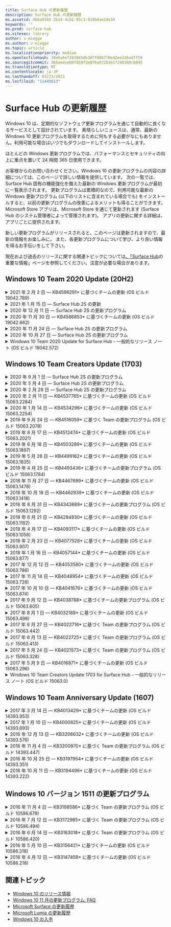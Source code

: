 ```yaml
---
title: Surface Hub の更新履歴
description: Surface Hub の更新履歴
ms.assetid: d66a9392-2b14-4cb2-95c3-92db0ae2de34
keywords: ''
ms.prod: surface-hub
ms.sitesec: library
author: v-miegge
ms.author: v-miegge
ms.topic: article
ms.localizationpriority: medium
ms.openlocfilehash: 34e6a6ef2b7845db387f8867f0e42ee336adff59
ms.sourcegitcommit: 366eedceb9f859f5e87ba032b161f248360cb895
ms.translationtype: MT
ms.contentlocale: ja-JP
ms.lasthandoff: 03/23/2021
ms.locfileid: "11445613"
---
```

# <a name="surface-hub-update-history"></a>Surface Hub の更新履歴

Windows 10 は、定期的なソフトウェア更新プログラムを通じて自動的に良くなるサービスとして設計されています。 素晴らしいニュースは、通常、最新の Windows 10 更新プログラムを取得するために何もする必要がなにもありません。利用可能な場合はいつでもダウンロードしてインストールします。

ほとんどの Windows 更新プログラムでは、パフォーマンスとセキュリティの向上に重点を置いて 24 時間 365 日使用できます。

お客様からのお問い合わせください。Windows 10 の更新プログラムの内容の詳細については、このページで詳しい情報を提供しています。 次の一覧では、Surface Hub 固有の機能強化を備えた最新の Windows 更新プログラムが最初に一覧表示されます。 更新プログラムは累積的なので、利用可能な最新の Windows 更新プログラム (以下のリストに含まれている場合でも) をインストールすると、以前の更新プログラムの改善によるメリットも得ることができます。 Microsoft Store アプリは、Microsoft Store を通じて更新されます (Surface Hub のシステム管理者によって管理されます)。 アプリの更新に関する詳細は、アプリごとに提供されます。

新しい更新プログラムがリリースされると、このページは更新されますので、最新の情報をお楽しみに。 また、各更新プログラムについて学び、より良い情報を得るお手伝いをして下さい。

現在および過去のリリースに関する関連トピックについては[、「Surface Hub](https://support.microsoft.com/products/surface-devices/surface-hub)の重要な情報」ページを参照してください。注意が必要な場合があります。

## <a name="windows-10-team-2020-update-20h2"></a>Windows 10 Team 2020 Update (20H2)

<details>
<summary>2021 年 2 月 2 日 — KB4598291* に基づくチームの更新 (OS ビルド 19042.789)</summary>

Surface Hub に対するこの更新プログラムには、品質の向上とセキュリティ修正が含まれています。 [Windows 10](https://support.microsoft.com/help/4581839/windows-10-update-history)Update History で既に説明されていない Surface Hub の主な更新プログラムには、次のものが含まれます。

* デバイス アカウントの UPN が SMTP と等しくない場合に Exchange との予定表の同期が機能する修正。
* 管理者が Exchange との予定表の同期中にモダン認証の使用を無効にする機能を追加します。
* 「デバイス アカウント資格情報を使用する」機能が有効になっていると、Surface Hub ユーザーにプロキシ資格情報の入力を求めるメッセージが表示されません。
* 認証を必要とするプロキシが使用されている場合、Windows Update とストアの更新プログラムのチェックが完了しない問題を解決します。
* 有線取り込みシナリオ中の Connect アプリの信頼性が向上します。

デバイスの機能と [サービスを](https://docs.microsoft.com/surface-hub/) 有効または無効にする方法については、Surface Hub Admin ガイドを参照してください。 *[KB4598291](https://support.microsoft.com/help/4598291)
</details>

<details>
<summary>2021 年 1 月 15 日 — Surface Hub 2S の更新</summary>

この更新プログラムは Surface Hub 2S に固有の更新プログラムであり、以下に示すドライバーとファームウェアの更新プログラムを提供します。

* Surface SMC ファームウェア更新プログラム - 3.93.139.0
* Surface UEFI 更新プログラム - 694.3473.768.0
</details>

<details>
<summary>2020 年 12 月 11 日 — Surface Hub 2S の更新プログラム</summary>

この更新プログラムは Surface Hub 2S に固有の更新プログラムであり、以下に示すドライバーとファームウェアの更新プログラムを提供します。

* Surface SMC ファームウェア更新プログラム - 3.92.139.0
* Surface UEFI 更新プログラム - 694.3447.768.0
</details>

<details>
<summary>2020 年 11 月 30 日 — KB4586853* に基づくチームの更新 (OS ビルド 19042.662)</summary>

Surface Hub に対するこの更新プログラムには、品質の向上とセキュリティ修正が含まれています。 [Windows 10](https://support.microsoft.com/help/4581839/windows-10-update-history)Update History で既に説明されていない Surface Hub の主な更新プログラムには、次のものが含まれます。

* [プライバシー設定] ページに更新して、追加のオプションを提供します。
* セッションの終了クリーンアップがエッジ クロムに関連するデータを完全に削除する問題を修正します。
* 開始済みの会議がウェルカム/スタート画面に表示されない問題を解決します。
* en-US 以外の地域のクラウド回復に関する問題を解決します。
* Skype for Business
  * 方向オーディオのパフォーマンスが向上します。
  * Skype for Business 通話中にペンを使用すると、"ペンタップ" の音が減少しました。
* Windows Insider Program に登録する際の信頼性が向上します。
* Windows チーム シェルの信頼性が向上します。

デバイスの機能と [サービスを](https://docs.microsoft.com/surface-hub/) 有効または無効にする方法については、Surface Hub Admin ガイドを参照してください。 *[KB4586853](https://support.microsoft.com/help/4586853)
</details>

<details>
<summary>2020 年 11 月 24 日 — Surface Hub 2S の更新プログラム</summary>

この更新プログラムは Surface Hub 2S に固有の更新プログラムであり、以下に示すドライバーとファームウェアの更新プログラムを提供します。

* Surface SMC ファームウェア更新プログラム - 3.91.139.0
  * 接続されたスタンバイの信頼性を向上します。
* Surface Touch ファームウェアの更新プログラム - 3.91.139.0
  * 接続されたスタンバイタッチ応答を改善します。
* Surface USB オーディオ ファームウェアの更新プログラム - 3.91.139.0
* Surface Pen ファームウェアの更新プログラム - 3.91.139.0
</details>

<details>
<summary>2020 年 10 月 27 日 — Surface Hub 2S の更新プログラム</summary>

この更新プログラムは Surface Hub 2S に固有の更新プログラムであり、以下に示すドライバーとファームウェアの更新プログラムを提供します。

* Surface System Aggregator ファームウェア更新プログラム - 4.14.139.0
* Surface UEFI 更新プログラム - 694.3386.768.0
</details>

<details>
<summary>Windows 10 Team 2020 Update for Surface Hub - 一般的なリリース ノート (OS ビルド 19042.572)</summary>

Surface Hub に対するこの更新プログラムには、品質の向上とセキュリティ修正が含まれています。 [Windows 10](https://support.microsoft.com/help/4581839/windows-10-update-history)Update History で既に説明されていない Surface Hub の主な更新プログラムは、ページに[「Windows 10 Team 2020 Update](https://docs.microsoft.com/surface-hub/surface-hub-2020-update-whats-new)の新機能」に示されています。

地域、配布方法、デバイスの種類別の更新プログラムの可用性の詳細については[、「Windows 10 Team 2020 Update](https://docs.microsoft.com/surface-hub/surface-hub-2020-update)のインストール」ページを参照してください。
</details>

## <a name="windows-10-team-creators-update-1703"></a>Windows 10 Team Creators Update (1703)

<details>
<summary>2020 年 9 月 1 日 — Surface Hub 2S の更新プログラム</summary>

この更新プログラムは Surface Hub 2S に固有の更新プログラムであり、以下に示すドライバーとファームウェアの更新プログラムを提供します。

* Surface SMC ファームウェア更新プログラム - 1.177.139.0
  * フィールド修復のシナリオを改善します。
* Surface SSD ファームウェア更新プログラム - 5.14.139.0
  * システムの安定性が向上します。
* Surface シリアル ハブ ドライバー - 9.40.139.0
  * システムの安定性が向上します。
</details>

<details>
<summary>2020 年 5 月 4 日 — Surface Hub 2S の更新プログラム</summary>

この更新プログラムは Surface Hub 2S に固有の更新プログラムであり、以下に示すドライバーとファームウェアの更新プログラムを提供します。

* Surface USB オーディオ ドライバー - 15.3.6.0
  * 方向オーディオのパフォーマンスが向上します。
* Intel(R) ディスプレイ オーディオ ドライバー - 10.27.0.5
  * 画面共有のシナリオを改善します。
* Intel(R) グラフィックス ドライバー - 26.20.100.7263
  * システムの安定性が向上します。
* Surface System ドライバー - 1.7.139.0
  * システムの安定性が向上します。
* Surface SMC ファームウェア更新プログラム - 1.176.139.0
  * システムの安定性が向上します。
</details>

<details>
<summary>2020 年 2 月 28 日 — Surface Hub 2S の更新プログラム</summary>

この更新プログラムは Surface Hub 2S に固有の更新プログラムであり、以下に示すドライバーとファームウェアの更新プログラムを提供します。

* Surface Integration ドライバー - 13.46.139.0 
  * 表示の明るさのシナリオを改善します。
* Intel(R) 管理エンジン インターフェイス ドライバー - 1914.12.0.1256
  * システムの安定性が向上します。
* Surface SMC ファームウェア更新プログラム - 1.161.139.0
  * ペンバッテリーのパフォーマンスが向上します。
* Surface UEFI 更新プログラム - 694.2938.768.0
  * システムの安定性が向上します。
</details>

<details>
<summary>2020 年 2 月 11 日 — KB4537765* に基づくチームの更新 (OS ビルド 15063.2284)</summary>

Surface Hub に対するこの更新プログラムには、品質の向上とセキュリティ修正が含まれています。 [Windows 10](https://support.microsoft.com/help/4018124/windows-10-update-history)Update History で既に説明されていない Surface Hub の主な更新プログラムには、次のものが含まれます。

* Skype for Business 通話中にハブ 2S が他の参加者からうまく聞こえない問題を解決します。
* Surface Hub の一部のアラビア語、ヘブライ語、その他の RTL 言語の使用シナリオの信頼性が向上します。

デバイスの機能と [サービスを](https://docs.microsoft.com/surface-hub/) 有効または無効にする方法については、Surface Hub Admin ガイドを参照してください。
*[KB4537765](https://support.microsoft.com/help/4537765)
</details>

<details>
<summary>2020 年 1 月 14 日 — KB4534296* に基づくチームの更新 (OS ビルド 15063.2254)</summary>

Surface Hub に対するこの更新プログラムには、品質の向上とセキュリティ修正が含まれています。 [Windows 10](https://support.microsoft.com/help/4018124/windows-10-update-history)Update History で既に説明されていない Surface Hub の主な更新プログラムには、次のものが含まれます。

* Microsoft Surface Hub 2S のログ コレクションに関する問題を修正します。

デバイスの機能と [サービスを](https://docs.microsoft.com/surface-hub/) 有効または無効にする方法については、Surface Hub Admin ガイドを参照してください。
*[KB4534296](https://support.microsoft.com/help/4534296)
</details>

<details>
<summary>2019 年 9 月 24 日 — KB4516059* に基づく Team の更新プログラム (OS ビルド 15063.2078)</summary>

Surface Hub に対するこの更新プログラムには、品質の向上とセキュリティ修正が含まれています。 [Windows 10](https://support.microsoft.com/help/4018124/windows-10-update-history)Update History で既に説明されていない Surface Hub の主な更新プログラムには、次のものが含まれます。

 * 回復オプションを正確に反映するために、[Surface Hub 2S 回復設定] ページに更新します。
 * デバイスの認識を向上させるために Surface Hub 2S ようこそ画面に更新します。
 * Windows Team シェルの背景が正しく表示されない問題に対処しました。
 * MDM ポリシーを使用して構成した場合のスタート メニューレイアウトの永続性に関する問題に対処しました。
 * 一部の内部 Web サイトを参照するときに発生する Microsoft Edge の問題を修正しました。
 * 全画面モードで表示するときに発生する Skype for Business の問題を修正しました。

デバイスの機能と [サービスを](https://docs.microsoft.com/surface-hub/) 有効または無効にする方法については、Surface Hub Admin ガイドを参照してください。
*[KB4503289](https://support.microsoft.com/help/4503289)
</details>

<details>
<summary>2019 年 8 月 17 日 — KB4512474* に基づくチームの更新 (OS ビルド 15063.2021)</summary>

Surface Hub に対するこの更新プログラムには、品質の向上とセキュリティ修正が含まれています。 [Windows 10](https://support.microsoft.com/help/4018124/windows-10-update-history)Update History で既に説明されていない Surface Hub の主な更新プログラムには、次のものが含まれます。

 * ハブ 2S のビデオアウトが既定で "Duplicate" モードに設定されます。
 * Surface Hub の一部のアラビア語の使用シナリオの信頼性が向上します。

デバイスの機能と [サービスを](https://docs.microsoft.com/surface-hub/) 有効または無効にする方法については、Surface Hub Admin ガイドを参照してください。
*[KB4503289](https://support.microsoft.com/help/4503289)
 </details>

<details>
<summary>2019 年 6 月 18 日 — KB4503289* に基づくチームの更新 (OS ビルド 15063.1897)</summary>

Surface Hub に対するこの更新プログラムには、品質の向上とセキュリティ修正が含まれています。 [Windows 10](https://support.microsoft.com/help/4018124/windows-10-update-history)Update History で既に説明されていない Surface Hub の主な更新プログラムには、次のものが含まれます。

* ユーザーが Azure Active Directory アカウントを使用して Microsoft Surface Hub デバイスにサインインする妨げに関する問題に取り組む。 この問題は、以前のセッションが正常に終了しなかったため発生します。
* デバイス アカウントのセットアップ シナリオで、ID プロバイダーと Exchange への TLS 1.2 接続のサポートを追加します。
* Hub 2S のハードウェア診断アプリの信頼性を向上させる修正プログラム。 
* ハブ 2S での初回実行セットアップ エクスペリエンスの一貫性を向上させる修正。 

デバイスの機能と [サービスを](https://docs.microsoft.com/surface-hub/) 有効または無効にする方法については、Surface Hub Admin ガイドを参照してください。
*[KB4503289](https://support.microsoft.com/help/4503289)
</details>

<details>
<summary>2019 年 5 月 28 日 — KB4499162* に基づくチームの更新 (OS ビルド 15063.1835)</summary>

Surface Hub に対するこの更新プログラムには、品質の向上とセキュリティ修正が含まれています。 [Windows 10](https://support.microsoft.com/help/4018124/windows-10-update-history)Update History で既に説明されていない Surface Hub の主な更新プログラムには、次のものが含まれます。

* 「デバイス アカウント資格情報を使用する」機能が有効になっていると、Surface Hub ユーザーにプロキシ資格情報の入力を求めるメッセージが表示されません。
* オーディオ/ビデオが正しいプロキシを使用しないので、Skype 接続が定期的に失敗する問題を解決します。
* Skype for Business で TLS 1.2 のサポートを追加します。
* Skype サーバーで TLS 1.0 または TLS 1.1 が無効になっている場合に、Skype クライアントでの SIP 接続エラーを解決します。

デバイスの機能と [サービスを](https://docs.microsoft.com/surface-hub/) 有効または無効にする方法については、Surface Hub Admin ガイドを参照してください。
*[KB4499162](https://support.microsoft.com/help/4499162)
</details>

<details>
<summary>2019 年 4 月 25 日 — KB4493436* に基づくチームの更新プログラム (OS ビルド 15063.1784)</summary>

Surface Hub に対するこの更新プログラムには、品質の向上とセキュリティ修正が含まれています。 [Windows 10](https://support.microsoft.com/help/4018124/windows-10-update-history)Update History で既に説明されていない Surface Hub の主な更新プログラムには、次のものが含まれます。

* Surface Hub に接続されている一部の USB デバイスでビデオとオーディオの同期の問題を解決します。

デバイスの機能と [サービスを](https://docs.microsoft.com/surface-hub/) 有効または無効にする方法については、Surface Hub Admin ガイドを参照してください。
*[KB4493436](https://support.microsoft.com/help/4493436)
</details>

<details>
<summary>2018 年 11 月 27 日 — KB4467699* に基づくチームの更新 (OS ビルド 15063.1478)</summary>

Surface Hub に対するこの更新プログラムには、品質の向上とセキュリティ修正が含まれています。 [Windows 10](https://support.microsoft.com/help/4018124/windows-10-update-history)Update History で既に説明されていない Surface Hub の主な更新プログラムには、次のものが含まれます。

* 一部のユーザーが "My Meetings and Files" にSigning-Inする問題に取り組んでいます。

デバイスの機能と [サービスを](https://docs.microsoft.com/surface-hub/) 有効または無効にする方法については、Surface Hub Admin ガイドを参照してください。
*[KB4467699](https://support.microsoft.com/help/KB4467699)
</details>

<details>
<summary>2018 年 10 月 18 日 — KB4462939* に基づくチームの更新 (OS ビルド 15063.1418)</summary>

Surface Hub に対するこの更新プログラムには、品質の向上とセキュリティ修正が含まれています。 [Windows 10](https://support.microsoft.com/help/4018124/windows-10-update-history)Update History で既に説明されていない Surface Hub の主な更新プログラムには、次のものが含まれます。

* Skype for Business の修正: 
  * スリープ状態から再び実行するときに Skype for Business 接続の問題を解決する
  * デバイスがインターネットに接続されている場合に、Skype for Business ネットワーク接続の問題を解決します。
  * ディレクトリからユーザーを検索するときに Skype for Business クラッシュを解決する
* Hub がエンタープライズ プロキシ環境で誤って "インターネット接続なし" と報告される問題を解決します。
* 顧客が新しいホワイトボード エクスペリエンスにアクセスできる機能を実装しました。

デバイスの機能と [サービスを](https://docs.microsoft.com/surface-hub/) 有効または無効にする方法については、Surface Hub Admin ガイドを参照してください。
*[KB4462939](https://support.microsoft.com/help/4462939)
</details>

<details>
<summary>2018 年 8 月 31 日 — KB4343889* に基づくチームの更新プログラム (OS ビルド 15063.1292)</summary>

Surface Hub に対するこの更新プログラムには、品質の向上とセキュリティ修正が含まれています。 [Windows 10](https://support.microsoft.com/help/4018124/windows-10-update-history)Update History で既に説明されていない Surface Hub の主な更新プログラムには、次のものが含まれます。

* Microsoft Teams のサポートを追加する
* Intune 登録でタスク管理の問題を解決する
* 管理者がハブのインスタント メッセージングサービスとメール サービスを無効にできます
* Surface Hub Skype for Business App の追加のバグ修正と信頼性の向上

デバイスの機能と [サービスを](https://docs.microsoft.com/surface-hub/) 有効または無効にする方法については、Surface Hub Admin ガイドを参照してください。
*[KB4343889](https://support.microsoft.com/help/4343889)
</details>

<details>
<summary>2018 年 6 月 21 日 — KB4284830* に基づくチームの更新 (OS ビルド 15063.1182)</summary>

Surface Hub に対するこの更新プログラムには、品質の向上とセキュリティ修正が含まれています。 [Windows 10](https://support.microsoft.com/help/4018124/windows-10-update-history)Update History で既に説明されていない Surface Hub の主な更新プログラムには、次のものが含まれます。

* EMEA での GDPR 要件のサポートに関するテレメトリの変更

デバイスの機能と [サービスを](https://docs.microsoft.com/surface-hub/) 有効または無効にする方法については、Surface Hub Admin ガイドを参照してください。
*[KB4284830](https://support.microsoft.com/help/KB4284830)
</details>

<details>
<summary>2018 年 4 月 17 日 — KB4093117* に基づくチームの更新 (OS ビルド 15063.1058)</summary>

Surface Hub に対するこの更新プログラムには、品質の向上とセキュリティ修正が含まれています。 [Windows 10](https://support.microsoft.com/help/4018124/windows-10-update-history)Update History で既に説明されていない Surface Hub の主な更新プログラムには、次のものが含まれます。

* 有線プロジェクションの問題を解決する
* 特定の MDM (モバイル デバイス管理) ポリシーの一括更新を有効にする
* 国際通話に関する電話ダイヤラーの問題を解決する
* 2 つの Surface Hubs が同じ会議に参加する場合のイメージ解決の問題に対応する
* OMS (Operations Management Suite) の証明書処理エラーを解決します
* セッションの最後にクリーンアップするときにセキュリティの問題に取り組む
* Surface Hub がチャネル 149 ~ 165 に指定されている場合の Miracast の問題に対応します。
  * チャネル 149 ~ 165 は、地域政府の規制により、ヨーロッパ、日本、またはイスラエルでは引き続き使用できなくなります。

デバイスの機能と [サービスを](https://docs.microsoft.com/surface-hub/) 有効または無効にする方法については、Surface Hub Admin ガイドを参照してください。
*[KB4093117](https://support.microsoft.com/help/4093117)
</details>

<details>
<summary>2018 年 2 月 23 日 — KB4077528* に基づくチームの更新 (OS ビルド 15063.907)</summary>

Surface Hub に対するこの更新プログラムには、品質の向上とセキュリティ修正が含まれています。 [Windows 10](https://support.microsoft.com/help/4018124/windows-10-update-history)Update History で既に説明されていない Surface Hub の主な更新プログラムには、次のものが含まれます。

* MDM 設定が正しく適用されない問題を解決しました
* クリーンアップ プロセスの改善

デバイスの機能と [サービスを](https://docs.microsoft.com/surface-hub/) 有効または無効にする方法については、Surface Hub Admin ガイドを参照してください。
*[KB4077528](https://support.microsoft.com/help/4077528)
</details>

<details>
<summary>2018 年 1 月 16 日 — KB4057144* に基づくチームの更新 (OS ビルド 15063.877)</summary>

Surface Hub に対するこの更新プログラムには、品質の向上とセキュリティ修正が含まれています。 [Windows 10](https://support.microsoft.com/help/4018124/windows-10-update-history)Update History で既に説明されていない Surface Hub の主な更新プログラムには、次のものが含まれます。

* MDM 経由でスタート メニュー のタイル レイアウトを管理する機能を追加
* パスワードローテーションの構成に関する MDM のバグ修正

デバイスの機能と [サービスを](https://docs.microsoft.com/surface-hub/) 有効または無効にする方法については、Surface Hub Admin ガイドを参照してください。
*[KB4057144](https://support.microsoft.com/help/4057144)
</details>

<details>
<summary>2017 年 12 月 12 日 — KB4053580* に基づくチームの更新 (OS ビルド 15063.786)</summary>

Surface Hub に対するこの更新プログラムには、品質の向上とセキュリティ修正が含まれています。 [Windows 10](https://support.microsoft.com/help/4018124/windows-10-update-history)Update History で既に説明されていない Surface Hub の主な更新プログラムには、次のものが含まれます。

* Skype for Business 通話中にカメラのビデオフラッシュ (ティアリングまたはちらつき) を解決する
* 通知センター SSD ID の問題を解決する

デバイスの機能と [サービスを](https://docs.microsoft.com/surface-hub/) 有効または無効にする方法については、Surface Hub Admin ガイドを参照してください。
*[KB4053580](https://support.microsoft.com/help/4053580)
</details>

<details>
<summary>2017 年 11 月 14 日 — KB4048954* に基づくチームの更新 (OS ビルド 15063.726)</summary>

Surface Hub に対するこの更新プログラムには、品質の向上とセキュリティ修正が含まれています。 [Windows 10](https://support.microsoft.com/help/4018124/windows-10-update-history)Update History で既に説明されていない Surface Hub の主な更新プログラムには、次のものが含まれます。

* MDM ポリシーを使用して 802.1x 有線ネットワーク認証を有効にできる機能更新プログラム。
* ファイルを開く際に、ユーザーが選択したアプリケーションを動的に選択できる機能更新プログラム。
* セッションの終了クリーンアップによって、ユーザーのアカウントとデバイス間のすべての接続が完全に削除される問題を修正します。
* クリーンアップ時間と Miracast 接続時間を改善するパフォーマンスの修正。
* ad-hock 会議中に簡単に認証を利用できます。
* サービス コンポーネントがデバイス全体で構成されているのと同じプロキシを使用するように修正します。
* デバイスによって送信されるテレメトリを削減し、より徹底的にセキュリティ保護し、帯域幅の使用率を削減します。
* 会議の終了後にユーザーが Microsoft にフィードバックを提供できる機能を有効にします。

デバイスの機能と [サービスを](https://docs.microsoft.com/surface-hub/) 有効または無効にする方法については、Surface Hub Admin ガイドを参照してください。
*[KB4048954](https://support.microsoft.com/help/4048954)
</details>

<details>
<summary>2017 年 10 月 10 日 — KB4041676* に基づくチームの更新 (OS ビルド 15063.674)</summary>

Surface Hub に対するこの更新プログラムには、品質の向上とセキュリティ修正が含まれています。 [Windows 10](https://support.microsoft.com/help/4018124/windows-10-update-history)Update History で既に説明されていない Surface Hub の主な更新プログラムには、次のものが含まれます。

* Skype for Business
  * スリープ状態から再起動するときにデバイスの再起動が必要な問題を解決します。
  * Skype Online Hub アカウントを介して外部連絡先が解決しなかった問題を修正します。
* PowerPoint
  * 一部の PowerPoint プレゼンテーションがハブに投影されない問題を修正しました。
* 全般的な情報
  * システム管理者が USB ポートを無効にできない問題を修正しました。

*[KB4041676](https://support.microsoft.com/help/4041676)
</details>

<details>
<summary>2017 年 9 月 12 日 — KB4038788* に基づくチームの更新プログラム (OS ビルド 15063.605) </summary>

Surface Hub に対するこの更新プログラムには、品質の向上とセキュリティ修正が含まれています。 [Windows 10](https://support.microsoft.com/help/4018124/windows-10-update-history)Update History で既に説明されていない Surface Hub の主な更新プログラムには、次のものが含まれます。

* セキュリティ
  * デバイスがスリープ状態からスリープ解除すると、Bitlocker に関する問題が解決されます。
* 全般的な情報
  * デバイスの正常性テレメトリの頻度/量を削減し、システムのパフォーマンスを向上させます。
  * デバイスがシステム ログを収集しきれない問題を修正します。

*[KB4038788](https://support.microsoft.com/help/4038788)
</details>

<details>
<summary>2017 年 8 月 1 日 — KB4032188* に基づくチームの更新 (OS ビルド 15063.498)</summary>

* Skype for Business 
  * 再試行またはシステムの再起動がSign-In Skype for Business の問題を解決します。
  * Skype for Business 会議の時間が正しく表示されない問題を解決します。
  * Surface Hub Skype for Business の信頼性を向上させる修正プログラム。

*[KB4032188](https://support.microsoft.com/help/4032188)
</details>

<details>
<summary>2017 年 6 月 27 日 — KB4022716* に基づく Team の更新プログラム (OS ビルド 15063.442)</summary>

Surface Hub に対するこの更新プログラムには、品質の向上とセキュリティ修正が含まれています。 [Windows 10](https://support.microsoft.com/help/4018124/windows-10-update-history)Update History で既に説明されていない Surface Hub の主な更新プログラムには、次のものが含まれます。

* スリープ状態の 84" Surface Hub が電源をオフにし、手動で再起動する必要がある NVIDIA ドライバーのクラッシュに対処します。
* 一部のアプリが 84" Surface Hub で起動できない問題を解決しました。

*[KB4022716](https://support.microsoft.com/help/4022716)
</details>

<details>
<summary>2017 年 6 月 13 日 — KB4022725* に基づく Team の更新プログラム (OS ビルド 15063.413)</summary>

Surface Hub に対するこの更新プログラムには、品質の向上とセキュリティ修正が含まれています。 [Windows 10](https://support.microsoft.com/help/4018124/windows-10-update-history)Update History で既に説明されていない Surface Hub の主な更新プログラムには、次のものが含まれます。

* 全般的な情報
  * ペンに関するペンインクドロップの問題を解決しました
  * "クリーンアップ" 会議に時間を延長する問題を解決しました

*[KB4022725](https://support.microsoft.com/help/4022725)
</details>

<details>
<summary>2017 年 5 月 24 日 — KB4021573* に基づく Team の更新プログラム (OS ビルド 15063.328)</summary>

Surface Hub に対するこの更新プログラムには、品質の向上とセキュリティ修正が含まれています。 [Windows 10](https://support.microsoft.com/help/4018124/windows-10-update-history)Update History で既に説明されていない Surface Hub の主な更新プログラムには、次のものが含まれます。

* 全般的な情報
  * 更新時のプロキシ設定の保持に関する問題の解決

*[KB4021573](https://support.microsoft.com/help/4021573)
</details>

<details>
<summary>2017 年 5 月 9 日 — KB4016871* に基づくチームの更新 (OS ビルド 15063.296)</summary>

Surface Hub に対するこの更新プログラムには、品質の向上とセキュリティ修正が含まれています。 [Windows 10](https://support.microsoft.com/help/4018124/windows-10-update-history)Update History で既に説明されていない Surface Hub の主な更新プログラムには、次のものが含まれます。

* 全般的な情報
  * スリープ/スリープ解除サイクルの問題に対処しました
  * いくつかのリセットと回復の問題を解決しました
  * [更新履歴] タブの問題に対処しました
  * Miracast サービスの起動に関する問題を解決しました
* アプリ
  * アプリ パッケージの更新エラーを修正しました

*[KB4016871](https://support.microsoft.com/help/4016871)
</details>

<details>
<summary>Windows 10 Team Creators Update 1703 for Surface Hub - 一般的なリリース ノート (OS ビルド 15063.0)</summary>

Surface Hub に対するこの更新プログラムには、品質の向上とセキュリティ修正が含まれています。 [Windows 10](https://support.microsoft.com/help/4018124/windows-10-update-history)Update History で既に説明されていない Surface Hub の主な更新プログラムには、次のものが含まれます。

* 大画面エクスペリエンスの進化 
  * ウェルカム と スタートの会議カルーセルを改善しました
  * 会議に参加し、[スタート] メニューから直接セッションを終了する
  * アプリは、セッション中に画面の多くを利用できます
  * 簡略化された Skype コントロール
  * フィードバックを提供するための改善されたメカニズム
* 個人用コンテンツにアクセスする*
  * ウェルカムまたはスタートからの個人用シングル サインオン
  * 会議に参加し、[スタート] メニューから直接セッションを終了する
  * スタートから直接 OneDrive for Business を介して個人ファイルにアクセスする
  * 事前入力された出席者サインイン
  * "Authenticator" アプリを使用した効率的な認証フロー**
* 展開&管理 
  * 一括プロビジョニングによる簡略化された OOBE エクスペリエンス
  * クラウドベースのデバイス回復サービス
  * エンタープライズ クライアント証明書のサポート
  * プロキシ資格情報のサポートの強化
  * Skype Quality of Service (QoS) 構成のサポートが追加および /向上しました
  * [設定] で既定のデバイス ボリュームを設定する機能が追加されました
  * Surface Hub 設定の MDM サポートの [強化](https://docs.microsoft.com/surface-hub/remote-surface-hub-management)
* セキュリティの強化 
  * USB ドライブを BitLocker にのみ制限する機能が追加されました
  * MDM 経由で USB ポートを無効にする機能が追加されました
  * タイムアウト時に "セッションの再開" 機能を無効にする機能が追加されました
  * 有線 802.1x サポートの追加
* オーディオとプロジェクション
  * ドルビー オーディオ "Human Speaker" の機能強化
  * Skype for Business 通話中にペンを使用する場合の"ペンタップ" の音が減少しました
  * Miracast インフラストラクチャ接続のサポートが追加されました
* 信頼性とパフォーマンスの修正
  * いくつかのリセットと回復の問題を解決しました
  * クライアント証明書を使用する場合の Surface Hub Exchange 認証の問題を解決しました
  * ネットワーク接続Wi-Fi資格情報の安定性の向上
  * ビデオ再生中の Miracast オーディオのポップと同期の問題を修正しました
  * 自動接続動作を無効にする設定が含まれています

*シングル サインイン機能では、Office365 および OneDrive for Business の使用が必要です **サービス要件については、「管理者ガイド」を参照してください。

</details>

## <a name="windows-10-team-anniversary-update-1607"></a>Windows 10 Team Anniversary Update (1607)

<details>
<summary>2017 年 3 月 14 日 — KB4013429* に基づくチームの更新 (OS ビルド 14393.953)</summary>

Surface Hub に対するこの更新プログラムには、品質の向上とセキュリティ修正が含まれています。 [Windows 10](https://support.microsoft.com/help/4018124/windows-10-update-history)Update History で既に説明されていない Surface Hub の主な更新プログラムには、次のものが含まれます。

* 全般的な情報
  * 制限されたファイルの場所へのナビゲーションを防止するためのエクスプローラーのセキュリティ修正
* Skype for Business
  * リモート デスクトップ ベースの画面共有中の待機時間に対処する修正

*[KB4013429](https://support.microsoft.com/help/4013429)
</details>

<details>
<summary>2017 年 1 月 10 日 — KB4000825* に基づくチームの更新 (OS ビルド 14393.693)</summary>

Surface Hub に対するこの更新プログラムには、品質の向上とセキュリティ修正が含まれています。 [Windows 10](https://support.microsoft.com/help/4018124/windows-10-update-history)Update History で既に説明されていない Surface Hub の主な更新プログラムには、次のものが含まれます。

* 物理日本語キーボードで使用する 106/109 キーボード レイアウトの選択が有効

*[KB4000825](https://support.microsoft.com/help/4000825)
</details>

<details>
<summary>2016 年 12 月 13 日 — KB3206632* に基づくチームの更新 (OS ビルド 14393.576)</summary>

Surface Hub に対するこの更新プログラムには、品質の向上とセキュリティ修正が含まれています。 [Windows 10](https://support.microsoft.com/help/4018124/windows-10-update-history)Update History で既に説明されていない Surface Hub の主な更新プログラムには、次のものが含まれます。

* 有線接続オーディオの歪みの問題を解決する

*[KB3206632](https://support.microsoft.com/help/3206632)
</details>

<details>
<summary>2016 年 11 月 4 日 — KB3200970* に基づく Team の更新プログラム (OS ビルド 14393.447)</summary>

Surface Hub 用の Windows 10 Team Anniversary Update (バージョン 1607) に対するこの更新プログラムには、品質の向上とセキュリティ修正が含まれています。 [Windows 10](https://support.microsoft.com/help/4018124/windows-10-update-history)Update History で既に説明されていない Surface Hub の主な更新プログラムには、次のものが含まれます。

* 信頼性を向上させる Skype for Business のバグ修正

*[KB3200970](https://support.microsoft.com/help/3200970)
</details>

<details>
<summary>2016 年 10 月 25 日 — KB3197954* に基づくチームの更新 (OS ビルド 14393.351)</summary>

Surface Hub に対するこの更新プログラムには、品質の向上とセキュリティ修正が含まれています。 [Windows 10](https://support.microsoft.com/help/4018124/windows-10-update-history)Update History で既に説明されていない Surface Hub の主な更新プログラムには、次のものが含まれます。

* OS と Bios の新しいスリープ機能を有効にすると、Surface Hub の消費電力が削減され、長期的な信頼性が向上します。
* 全般的な情報
  * 画面のキーボードが表示されない場合があるシナリオを解決します
  * スケジュールされた会議を開く際に発生するホワイトボード アプリケーションのシフトを解決します。
  * デバイスがリセットされた後、管理者がローカル管理者パスワードを変更できない問題を解決します。
  * デバイスのリセット中にステータス バーの追跡に関する問題を解決する BIOS の変更
  * 電源のダウンの問題を解決するための UEFI 更新プログラム

*[KB3197954](https://support.microsoft.com/help/3197954)
</details>

<details>
<summary>2016 年 10 月 11 日 — KB3194496* に基づくチームの更新 (OS ビルド 14393.222)</summary>

この更新プログラムは、Windows 10 Team Anniversary Update を Surface Hub に提供し、品質の向上とセキュリティ修正が含まれています。 (デバイスがインストールされた後、デバイスで Windows 10 バージョン 1607 が実行されます)。 [Windows 10](https://support.microsoft.com/help/4018124/windows-10-update-history)Update History で既に説明されていない Surface Hub の主な更新プログラムには、次のものが含まれます。

* Skype for Business
  * フェデレーション アカウントを使用して会議に参加する際の問題を含む、会議に参加する際のパフォーマンスの向上
  * ビデオ ベースの画面共有 (VBSS) のサポートが、Skype for Business for Surface Hub で利用できる
  * アイドル時間の問題が 5 分後に解決された切断
  * 解決済み Skype Hub-to-Hub 画面共有の失敗
  * Skype ビデオの機能強化(以下を含む)
    * 複数のビデオ発表者との会議中にビデオが失われる
    * 通話中のビデオトリミング
    * 他の参加者の発信通話ビデオが表示されない
  * UPN サインイン エラーの問題を修正しました
  * セッション開始プロトコル (SIP) 呼び出しの使用中にダイヤル パッドに関する問題に対処しました
* ホワイトボード
  * OneDrive オンライン サービスを使用してホワイトボード セッションを保存および呼び出す (共有機能を介して)
  * ドックからペンを削除するときにホワイトボードを起動する機能が改善されました
* アプリ
  * 個人用ファイルと作業ファイルへのアクセス用に事前インストールされた OneDrive アプリ
  * 写真とビデオを表示するために、プリインストールされた写真アプリ
  * プレインストールされた PowerBI アプリ(ダッシュボードを表示する)
  * Word、Office PowerPoint のアプリは、すべてインクが有効です。
  * Surface Hub のエッジが Flash ベースの Web サイトをサポートする
* 全般的な情報
  * 有効なオーディオ デバイスの選択 (外部オーディオ デバイスを使用して接続された Surface Hub の場合)
  * DisplayPort 出力コネクタでの HDCP のサポートが有効
  * ユーザービリティの最適化のための設定に対するシステム UI の変更 (詳細については [、「User and Admin Guides」](https://www.microsoft.com/surface/support/surface-hub) を参照)
  * Azure Active Directory サインイン フローを高速化するバグ修正とパフォーマンスの最適化
  * Surface Hub のリセットと復元に必要な時間が大幅に短縮されました
  * Windows Defender UI が設定内に追加された場合
  * 開始する UX タッチの改善
  * サポートされているデバイスで、Miracast 経由で 1080p を超えるワイヤレス プロジェクションのサポートを有効にしました
  * 解決済み "インターネット接続なし" と "予定が最新の状態になってない" という誤った通知状態が起動から
  * 画面キーボードの信頼性の向上
  * Windows Imaging & 構成デザイナー (ICD) を使用して Surface Hub プロビジョニング パッケージを作成するための追加サポートと、Operations Management Suite (OMS) での Surface Hub 監視ソリューションの改善

*[KB3194496](https://support.microsoft.com/help/3194496)
</details>

## <a name="updates-for-windows-10-version-1511"></a>Windows 10 バージョン 1511 の更新プログラム

<details>
<summary>2016 年 11 月 4 日 — KB3198586* に基づく Team の更新プログラム (OS ビルド 10586.679)</summary>

Surface Hub への Windows 10 チーム (バージョン 1511) へのこの更新プログラムには [、Windows 10](https://support.microsoft.com/help/4018124/windows-10-update-history)Update History で概説されている品質向上とセキュリティ修正プログラムが含まれています。 この更新プログラムには Surface Hub 固有のアイテムはありません。

*[KB3198586](https://support.microsoft.com/help/3198586)
</details>

<details>
<summary>2016 年 7 月 12 日 — KB3172985* に基づく Team の更新プログラム (OS ビルド 10586.494)</summary>

この更新プログラムには、品質の向上とセキュリティ修正が含まれています。 この更新プログラムでは、新しいオペレーティング システム機能は導入されません。 Surface Hub に固有の主な変更 [(Windows 10](https://support.microsoft.com/help/4018124/windows-10-update-history)Update History に含まれていない変更) には、次のものが含まれます。

* Windows システムのクラッシュの原因となる問題を修正しました
* エッジクラッシュが繰り返される問題を修正しました
* シャットダウン前のサービスクラッシュの原因となる問題を修正しました
* セッション後に一部のアプリ データが適切に削除されない問題を修正しました
* NFC のパフォーマンスを向上させるために Broadcom NFC ドライバーを更新しました
* Miracast のパフォーマンスWi-Fi改善するために、マーベル のドライバーを更新しました
* 84" Surface Hub デバイスが薄暗いコンテンツまたはファジー コンテンツを表示する表示バグを修正するために Nvidia ドライバーを更新しました
* 次を含む、多数の Skype for Business の問題が修正されています。 
  * 会議中に Skype for Business が切断される原因となる問題
  * 会議の開催者がフェデレーション構成のときにユーザーが会議に参加できなかった問題
  * Skype for Business アプリケーション共有の有効化
  * Skype アプリケーションがクラッシュする原因となる問題
* 完了前にデバイスのリセットが中断された場合に OS が破損する可能性をユーザーに通知するプロンプトが [設定] に追加されました

*[KB3172985](https://support.microsoft.com/help/3172985)
</details>

<details>
<summary>2016 年 6 月 14 日 — KB3163018* に基づく Team の更新プログラム (OS ビルド 10586.420)</summary>

Surface Hub に対するこの更新プログラムには、品質の向上とセキュリティ修正が含まれています。 この更新プログラムでは、新しいオペレーティング システム機能は導入されません。 [Windows 10](https://support.microsoft.com/help/4018124/windows-10-update-history)Update History で既に説明されていない Surface Hub の主な更新プログラムには、次のものが含まれます。

* 制約付きリリース。 Surface Hub 固有のパッケージの詳細については、2016 年 7 月 12 日 — [KB3172985](https://support.microsoft.com/en-us/help/3172985) (OS ビルド 10586.494) を参照してください。

*[KB3163018](https://support.microsoft.com/help/3163018)
</details>

<details>
<summary>2016 年 5 月 10 日 — KB3156421* に基づくチームの更新 (OS ビルド 10586.318)</summary>

Surface Hub に対するこの更新プログラムには、品質の向上とセキュリティ修正が含まれています。 この更新プログラムでは、新しいオペレーティング システム機能は導入されません。 [Windows 10](https://support.microsoft.com/help/4018124/windows-10-update-history)Update History で既に説明されていない Surface Hub の主な更新プログラムには、次のものが含まれます。

* 特定のストア アプリ (OneDrive) のインストールが妨げる問題を修正しました
* タッチ入力がアプリケーションでの応答を停止する原因となる問題を修正しました

*[KB3156421](https://support.microsoft.com/help/3156421)
</details>

<details>
<summary>2016 年 4 月 12 日 — KB3147458* に基づくチームの更新 (OS ビルド 10586.218)</summary>

Surface Hub に対するこの更新プログラムには、品質の向上とセキュリティ修正が含まれています。 この更新プログラムでは、新しいオペレーティング システム機能は導入されません。 [Windows 10](https://support.microsoft.com/help/4018124/windows-10-update-history)Update History で既に説明されていない Surface Hub の主な更新プログラムには、次のものが含まれます。

* セッション間でボリューム レベルが正しくリセットされない問題を修正しました

*[KB3147458](https://support.microsoft.com/help/3147458)
</details>

## <a name="related-topics"></a>関連トピック

* [Windows 10 のリリース情報](https://go.microsoft.com/fwlink/p/?LinkId=724328)
* [Windows 10 11 月の更新プログラム: FAQ](https://windows.microsoft.com/windows-10/windows-update-faq)
* [Microsoft Surface の更新履歴](https://go.microsoft.com/fwlink/p/?LinkId=724327)
* [Microsoft Lumia の更新履歴](https://go.microsoft.com/fwlink/p/?LinkId=785968)
* [Windows 10 の入手](https://go.microsoft.com/fwlink/p/?LinkId=616447)
